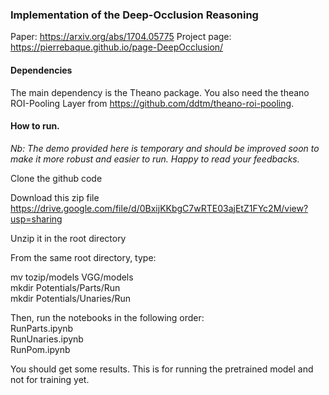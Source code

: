 ### Implementation of the Deep-Occlusion Reasoning
Paper: https://arxiv.org/abs/1704.05775 
Project page: https://pierrebaque.github.io/page-DeepOcclusion/ 

#### Dependencies
The main dependency is the Theano package. 
You also need the theano ROI-Pooling Layer from https://github.com/ddtm/theano-roi-pooling.

#### How to run.
*Nb: The demo provided here is temporary and should be improved soon to make it more robust and easier to run. Happy to read your feedbacks.*

Clone the github code

Download this zip file https://drive.google.com/file/d/0BxijKKbgC7wRTE03ajEtZ1FYc2M/view?usp=sharing

Unzip it in the root directory

From the same root directory, type:

mv tozip/models VGG/models  
mkdir Potentials/Parts/Run  
mkdir Potentials/Unaries/Run   

Then, run the notebooks in the following order:   
RunParts.ipynb   
RunUnaries.ipynb   
RunPom.ipynb   


You should get some results. This is for running the pretrained model and not for training yet. 

